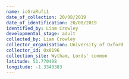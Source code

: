 ```yaml
---
name: icGraRufi1
date_of_collection: 20/08/2019
date_of_identification: 20/08/2019
identified_by: Liam Crowley
developmental_stage: adult
collected_by: Liam Crowley
collector_organisation: University of Oxford
collector_id: Ox0196
collection_site: Wytham, Lords' common
latitude: 51.770408
longitude: -1.3340383
---
```

